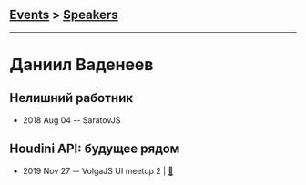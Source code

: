 ## [Events](../README.md) > [Speakers](../speakers.md)
---

# Даниил Ваденеев

## Нелишний работник
- 2018 Aug 04 -- SaratovJS    
## Houdini API: будущее рядом
- 2019 Nov 27 -- VolgaJS UI meetup 2  | [:notebook:](https://vk.com/doc57668752_526052656?hash=ff8cca0ba94b4a66cd&dl=e132527e82c7d785b2)  
